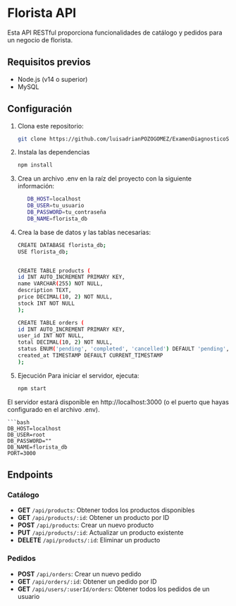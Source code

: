 # Florista API

Esta API RESTful proporciona funcionalidades de catálogo y pedidos para un negocio de florista.

## Requisitos previos

- Node.js (v14 o superior)
- MySQL

## Configuración

1. Clona este repositorio:

   ```bash
   git clone https://github.com/luisadrianPOZOGOMEZ/ExamenDiagnosticoSOA.git
2. Instala las dependencias

   ```bash
   npm install
3. Crea un archivo .env en la raíz del proyecto con la siguiente información:
    ```bash
       DB_HOST=localhost
       DB_USER=tu_usuario
       DB_PASSWORD=tu_contraseña
       DB_NAME=florista_db
4. Crea la base de datos y las tablas necesarias:
    ```bash
    CREATE DATABASE florista_db;
    USE florista_db;


    CREATE TABLE products (
    id INT AUTO_INCREMENT PRIMARY KEY,
    name VARCHAR(255) NOT NULL,
    description TEXT,
    price DECIMAL(10, 2) NOT NULL,
    stock INT NOT NULL
    );

    CREATE TABLE orders (
    id INT AUTO_INCREMENT PRIMARY KEY,
    user_id INT NOT NULL,
    total DECIMAL(10, 2) NOT NULL,
    status ENUM('pending', 'completed', 'cancelled') DEFAULT 'pending',
    created_at TIMESTAMP DEFAULT CURRENT_TIMESTAMP
    );
    
5. Ejecución
Para iniciar el servidor, ejecuta:
    ```bash
    npm start
El servidor estará disponible en http://localhost:3000 (o el puerto que hayas configurado en el archivo .env).
    
    ```bash
    DB_HOST=localhost
    DB_USER=root
    DB_PASSWORD=""
    DB_NAME=florista_db
    PORT=3000

## Endpoints

### Catálogo

- **GET** `/api/products`: Obtener todos los productos disponibles
- **GET** `/api/products/:id`: Obtener un producto por ID
- **POST** `/api/products`: Crear un nuevo producto
- **PUT** `/api/products/:id`: Actualizar un producto existente
- **DELETE** `/api/products/:id`: Eliminar un producto

### Pedidos

- **POST** `/api/orders`: Crear un nuevo pedido
- **GET** `/api/orders/:id`: Obtener un pedido por ID
- **GET** `/api/users/:userId/orders`: Obtener todos los pedidos de un usuario



